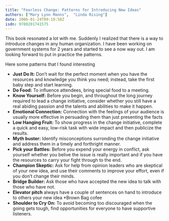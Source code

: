 ```yaml
---
title: "Fearless Change: Patterns for Introducing New Ideas"
authors: ["Mary Lynn Manns",  "Linda Rising"]
date: 2006-01-24T09:19:58Z
isdn: 9780201741575
---
```


This book resonated a lot with me. Suddenly I realized that there is  a way to introduce changes in any human organization.
I have been working on government systems for 2 years and started to see a now way out. I am looking forward to put in practice 
the patterns.

Here some patterns that I found interesting
* **Just Do It:** Don’t wait for the perfect moment when you have the resources and knowledge you think you need; instead, 
  take the first baby step and start learning.  
* **Do Food:** To influence attendees, bring special food to a meeting.
* **Know Yourself:** Before you begin, and throughout the long journey required to lead a change initiative, consider 
 whether you still have a real abiding passion and the talents and abilities to make it happen.
* **Emotional Connection:** Connection with the feelings of your audience is usually more effective in persuading 
  them than just presenting the facts 
* **Low Hanging Fruit:** To show progress in the change initiative, complete a quick and easy, low-risk task with wide impact and
  then publicize the results.
* **Myth buster:** Identify misconceptions surronding the change initiative and address them in a timely and forthright
  manner.
* **Pick your Battles:** Before you expend your energy in conflict, ask yourself whether you belive the issue is really 
  important and if you have the resources to carry your fight through to the end. 
* **Champion Skeptic:** Ask for help from opinion leaders who are skeptical of your new idea, and use their comments 
  to improve your effort, even if you don’t change their minds.   
* **Bridge Builder:** Ask those who have accepted the new idea to talk with those who have not.          
* **Elevator pitch** always have a couple of sentences on hand to introduce to others your new idea
*Brown Bag cofee
* **Shoulder to Cry On:** To avoid becoming too discouraged when the going gets tough, find opportunities for 
  everyone to have supportive listeners. 
   


